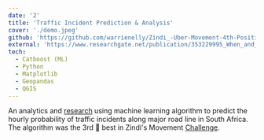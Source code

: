 ```yaml
---
date: '2'
title: 'Traffic Incident Prediction & Analysis'
cover: './demo.jpeg'
github: 'https://github.com/warrienelly/Zindi_-Uber-Movement-4th-Position'
external: 'https://www.researchgate.net/publication/353229995_When_and_where_Proactively_predicting_traffic_accident_in_South_Africa_our_machine_learning_competition_winning_approach'
tech:
  - Catboost (ML)
  - Python
  - Matplotlib
  - Geopandas
  - QGIS
---
```

An analytics and [research](https://www.researchgate.net/publication/353229995_When_and_where_Proactively_predicting_traffic_accident_in_South_Africa_our_machine_learning_competition_winning_approach) using machine learning algorithm to predict the hourly probability of traffic incidents along major road line in South Africa. The algorithm was the 3rd 🥉 best in Zindi's Movement [Challenge](https://zindi.africa/competitions/2030-vision-data-visualization-and-reporting-challenge/discussions/1593). 
